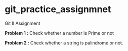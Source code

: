 # git_practice_assignmnet
Git II Assignment

**Problem 1 :** Check whether a number is Prime or not

**Problem 2 :** Check whether a string is palindrome or not.
